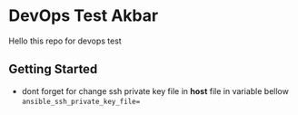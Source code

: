 # DevOps Test Akbar

Hello this repo for devops test

## Getting Started

* dont forget for change ssh private key file in **host** file in variable bellow
```ansible_ssh_private_key_file=```
